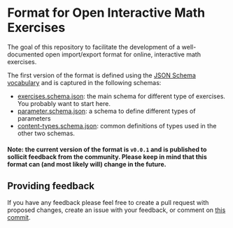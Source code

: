 # Format for Open Interactive Math Exercises

The goal of this repository to facilitate the development of a well-documented open import/export format for online, interactive math exercises.

The first version of the format is defined using the [JSON Schema vocabulary](http://json-schema.org/) and is captured in the following schemas:

- [exercises.schema.json](./exercise.schema.json): the main schema for different type of exercises. You probably want to start here.
- [parameter.schema.json](./parameter.schema.json): a schema to define different types of parameters
- [content-types.schema.json](./content-types.schema.json): common definitions of types used in the other two schemas. 

#### Note: the current version of the format is `v0.0.1` and is published to sollicit feedback from the community. Please keep in mind that this format can (and most likely will) change in the future.

## Providing feedback
If you have any feedback please feel free to create a pull request with proposed changes, create an issue with your feedback, or comment on [this commit](https://github.com/grasple/open-format-schemas/commit/76b6177c8d74227e33e79442d70ee7044016d9c8).
